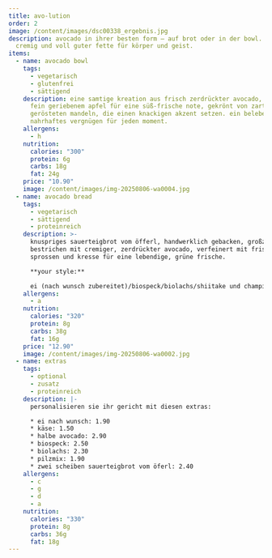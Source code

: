 ```yaml
---
title: avo-lution
order: 2
image: /content/images/dsc00338_ergebnis.jpg
description: avocado in ihrer besten form – auf brot oder in der bowl. frisch,
  cremig und voll guter fette für körper und geist.
items:
  - name: avocado bowl
    tags:
      - vegetarisch
      - glutenfrei
      - sättigend
    description: eine samtige kreation aus frisch zerdrückter avocado, veredelt mit
      fein geriebenem apfel für eine süß-frische note, gekrönt von zart
      gerösteten mandeln, die einen knackigen akzent setzen. ein belebendes,
      nahrhaftes vergnügen für jeden moment.
    allergens:
      - h
    nutrition:
      calories: "300"
      protein: 6g
      carbs: 18g
      fat: 24g
    price: "10.90"
    image: /content/images/img-20250806-wa0004.jpg
  - name: avocado bread
    tags:
      - vegetarisch
      - sättigend
      - proteinreich
    description: >-
      knuspriges sauerteigbrot vom öfferl, handwerklich gebacken, großzügig
      bestrichen mit cremiger, zerdrückter avocado, verfeinert mit frischen
      sprossen und kresse für eine lebendige, grüne frische.

      **your style:**

      ei (nach wunsch zubereitet)/biospeck/biolachs/shiitake und champignons pilze
    allergens:
      - a
    nutrition:
      calories: "320"
      protein: 8g
      carbs: 38g
      fat: 16g
    price: "12.90"
    image: /content/images/img-20250806-wa0002.jpg
  - name: extras
    tags:
      - optional
      - zusatz
      - proteinreich
    description: |-
      personalisieren sie ihr gericht mit diesen extras:

      * ei nach wunsch: 1.90
      * käse: 1.50
      * halbe avocado: 2.90
      * biospeck: 2.50
      * biolachs: 2.30
      * pilzmix: 1.90
      * zwei scheiben sauerteigbrot vom öferl: 2.40
    allergens:
      - c
      - g
      - d
      - a
    nutrition:
      calories: "330"
      protein: 8g
      carbs: 36g
      fat: 18g
---
```

